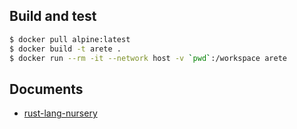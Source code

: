 ## Build and test

```bash
$ docker pull alpine:latest
$ docker build -t arete .
$ docker run --rm -it --network host -v `pwd`:/workspace arete
```

## Documents

- [rust-lang-nursery](https://github.com/rust-lang-nursery/docker-rust-nightly/blob/master/alpine3.10/Dockerfile)